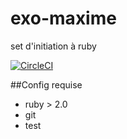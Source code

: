 # exo-maxime

set d'initiation à ruby

[![CircleCI](https://circleci.com/gh/RSRBX07/exo-maxime.svg?style=svg)](https://circleci.com/gh/RSRBX07/exo-maxime)

##Config requise

- ruby > 2.0
- git
- test

